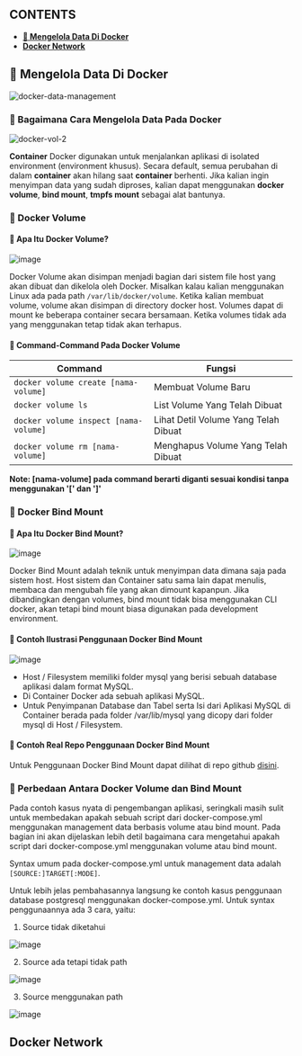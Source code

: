 ## **CONTENTS**
* [**📜 Mengelola Data Di Docker**](#mengelola-data-di-docker)
* [**Docker Network**](#docker-network)

## 📜 Mengelola Data Di Docker
![docker-data-management](https://user-images.githubusercontent.com/49280352/151213721-fc5711ca-112a-4205-86b0-7a009533d690.png)

### 📌 Bagaimana Cara Mengelola Data Pada Docker
![docker-vol-2](https://user-images.githubusercontent.com/49280352/150386780-6b6c7c5a-e2a9-424f-b05b-84a4c9cecb6a.png)

**Container** Docker digunakan untuk menjalankan aplikasi di isolated environment (environment khusus).  Secara default, semua perubahan di dalam **container** akan hilang saat **container** berhenti.  Jika kalian ingin menyimpan data yang sudah diproses, kalian dapat menggunakan **docker volume**, **bind mount**, **tmpfs mount** sebagai alat bantunya.

### 📌 Docker Volume

#### 🧷 Apa Itu Docker Volume?

![image](https://user-images.githubusercontent.com/49280352/151207293-15e5c5f6-4f6c-4581-9a6f-35edda8cbcfc.png)

Docker Volume akan disimpan menjadi bagian dari sistem file host yang akan dibuat dan dikelola oleh Docker. Misalkan kalau kalian menggunakan Linux ada pada path ```/var/lib/docker/volume```. Ketika kalian membuat volume, volume akan disimpan di directory docker host. Volumes dapat di mount ke beberapa container secara bersamaan. Ketika volumes tidak ada yang menggunakan tetap tidak akan terhapus.

#### 🧷 Command-Command Pada Docker Volume

Command | Fungsi 
--- | --- 
```docker volume create [nama-volume]``` | Membuat Volume Baru
```docker volume ls``` | List Volume Yang Telah Dibuat
```docker volume inspect [nama-volume]``` | Lihat Detil Volume Yang Telah Dibuat
```docker volume rm [nama-volume]``` | Menghapus Volume Yang Telah Dibuat

**Note: [nama-volume] pada command berarti diganti sesuai kondisi tanpa menggunakan '[' dan ']'** 

### 📌 Docker Bind Mount

#### 🧷 Apa Itu Docker Bind Mount?

![image](https://user-images.githubusercontent.com/49280352/151213902-db381db7-daad-446c-9f85-10d866e48151.png)

Docker Bind Mount adalah teknik untuk menyimpan data dimana saja pada sistem host. Host sistem dan Container satu sama lain dapat menulis, membaca dan mengubah file yang akan dimount kapanpun. Jika dibandingkan dengan volumes, bind mount tidak bisa menggunakan CLI docker, akan tetapi bind mount biasa digunakan pada development environment.

#### 🧷 Contoh Ilustrasi Penggunaan Docker Bind Mount

![image](https://user-images.githubusercontent.com/49280352/150382407-d2ba28e7-36f7-4308-b5fc-b60359caedaa.png)

- Host / Filesystem memiliki folder mysql yang berisi sebuah database aplikasi dalam format MySQL.
- Di Container Docker ada sebuah aplikasi MySQL.
- Untuk Penyimpanan Database dan Tabel serta Isi dari Aplikasi MySQL di Container berada pada folder /var/lib/mysql yang dicopy dari folder mysql di Host / Filesystem.

#### 🧷 Contoh Real Repo Penggunaan Docker Bind Mount

Untuk Penggunaan Docker Bind Mount dapat dilihat di repo github [disini](https://github.com/ishaqadhel/docker-laravel-mysql-nginx-starter).

### 📌 Perbedaan Antara Docker Volume dan Bind Mount

Pada contoh kasus nyata di pengembangan aplikasi, seringkali masih sulit untuk membedakan apakah sebuah script dari docker-compose.yml menggunakan management data berbasis volume atau bind mount. Pada bagian ini akan dijelaskan lebih detil bagaimana cara mengetahui apakah script dari docker-compose.yml menggunakan volume atau bind mount.

Syntax umum pada docker-compose.yml untuk management data adalah ```[SOURCE:]TARGET[:MODE]```.

Untuk lebih jelas pembahasannya langsung ke contoh kasus penggunaan database postgresql menggunakan docker-compose.yml. Untuk syntax penggunaannya ada 3 cara, yaitu:

1. Source tidak diketahui

![image](https://user-images.githubusercontent.com/49280352/151219030-25d6399f-a495-4cc5-93fc-f62f406248ab.png)

2. Source ada tetapi tidak path

![image](https://user-images.githubusercontent.com/49280352/151219344-37d2e541-c0cf-4501-bd55-e788c6afd771.png)

3. Source menggunakan path

![image](https://user-images.githubusercontent.com/49280352/151219692-7789de70-ddb8-46c2-a9b0-625887b8c287.png)

## Docker Network
